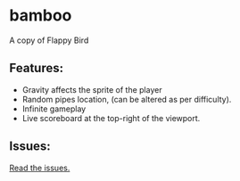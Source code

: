 # bamboo
A copy of Flappy Bird

## Features:
- Gravity affects the sprite of the player
- Random pipes location, (can be altered as per difficulty).
- Infinite gameplay
- Live scoreboard at the top-right of the viewport.

## Issues:
<a href="">Read the issues.</a>

